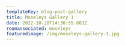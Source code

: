 ```yaml
---
templateKey: blog-post-gallery
title: Moseleys Gallery 1
date: 2022-10-20T14:30:55.083Z
roomassociated: moseleys
featuredimage: /img/moseleys-gallery-1.jpg
---
```

